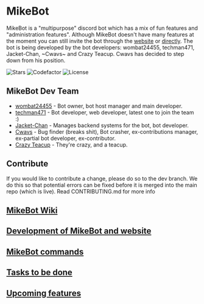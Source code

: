 # MikeBot

MikeBot is a "multipurpose" discord bot which has a mix of fun features and "administration features". Although MikeBot doesn't have many features at the moment you can still invite the bot through the [website](https://wombat24455.github.io/mikebot.github.io/) or [directly](https://discord.com/oauth2/authorize?client_id=639421464185143301&scope=bot&permissions=2146958847). The bot is being developed by the bot developers: wombat24455, techman471, Jacket-Chan, ~Cwavs~ and Crazy Teacup. Cwavs has decided to step down from his position.

![Stars](https://img.shields.io/github/stars/wombat24455/MikebotDiscordBot)
![Codefactor](https://www.codefactor.io/repository/github/wombat24455/mikebotdiscordbot/badge/master)
![License](https://img.shields.io/github/license/wombat24455/MikebotDiscordBot)

## MikeBot Dev Team

- [wombat24455](https://github.com/wombat24455) - Bot owner, bot host manager and main developer.
- [techman471](https://github.com/techman471) - Bot developer, web developer, latest one to join the team :) 
- [Jacket-Chan](https://github.com/Jacket-Chan) - Manages backend systems for the bot, bot developer.
- [Cwavs](https://github.com/Cwavs) - Bug finder (breaks shit), Bot crasher, ex-contributions manager, ex-partial bot developer, ex-contributor.
- [Crazy Teacup](https://github.com/Tea-Cup) - They're crazy, and a teacup.

## Contribute

If you would like to contribute a change, please do so to the dev branch. We do this so that potential errors can be fixed before it is merged into the main repo (which is live).
Read CONTRIBUTING.md for more info

## [MikeBot Wiki](https://github.com/wombat24455/MikebotDiscordBot/wiki)

## [Development of MikeBot and website](https://github.com/wombat24455/MikebotDiscordBot/wiki/Development-of-MikeBot-and-MikeBot-website)  

## [MikeBot commands](https://github.com/wombat24455/MikebotDiscordBot/wiki/MikeBot-commands)  

## [Tasks to be done](https://github.com/wombat24455/MikebotDiscordBot/wiki/Tasks-to-be-done)  

## [Upcoming features](https://github.com/wombat24455/MikebotDiscordBot/wiki/Upcoming-features)
